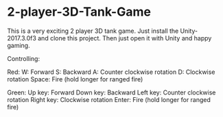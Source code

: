 # 2-player-3D-Tank-Game
This is a very exciting 2 player 3D tank game. Just install the Unity-2017.3.0f3 and clone this project. Then just open it with Unity and happy gaming.

Controlling:

Red: 
W: Forward
S: Backward
A: Counter clockwise rotation
D: Clockwise rotation
Space: Fire (hold longer for ranged fire)

Green:
Up key: Forward
Down key: Backward
Left key: Counter clockwise rotation
Right key: Clockwise rotation
Enter: Fire (hold longer for ranged fire)
